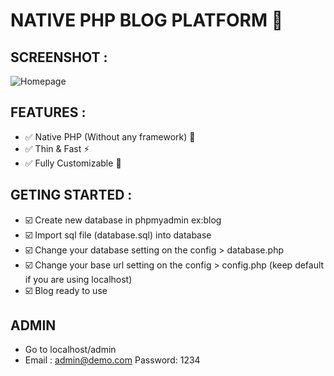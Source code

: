# NATIVE PHP BLOG PLATFORM :elephant:
## SCREENSHOT :
![Homepage](/screenshot/home.png?raw=true "Homepage")
## FEATURES :
- :white_check_mark: Native PHP (Without any framework) :baby_chick:
- :white_check_mark: Thin & Fast :zap:
- :white_check_mark: Fully Customizable :tada:
## GETING STARTED :
- :ballot_box_with_check: Create new database in phpmyadmin ex:blog
- :ballot_box_with_check: Import sql file (database.sql) into database
- :ballot_box_with_check: Change your database setting on the config > database.php
- :ballot_box_with_check: Change your base url setting on the config > config.php (keep default if you are using localhost)
- :ballot_box_with_check: Blog ready to use
## ADMIN
- Go to localhost/admin
- Email : admin@demo.com Password: 1234
